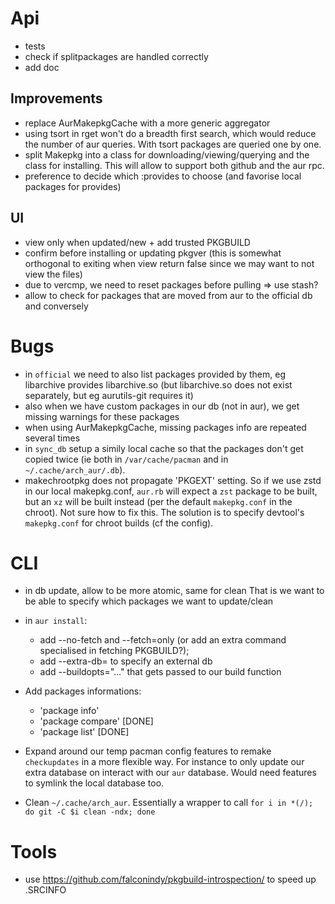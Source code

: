 # Api

- tests
- check if splitpackages are handled correctly
- add doc

## Improvements

- replace AurMakepkgCache with a more generic aggregator
- using tsort in rget won't do a breadth first search, which would reduce
the number of aur queries. With tsort packages are queried one by one.
- split Makepkg into a class for downloading/viewing/querying and the
class for installing. This will allow to support both github and the aur
rpc.
- preference to decide which :provides to choose
  (and favorise local packages for provides)

## UI

- view only when updated/new + add trusted PKGBUILD
- confirm before installing or updating pkgver (this is somewhat orthogonal to exiting when view return false since we may want to not view the files)
- due to vercmp, we need to reset packages before pulling
  => use stash?
- allow to check for packages that are moved from aur to the official db
    and conversely

# Bugs

- in `official` we need to also list packages provided by them, eg
  libarchive provides libarchive.so (but libarchive.so does not exist
  separately, but eg aurutils-git requires it)
- also when we have custom packages in our db (not in aur), we get missing
    warnings for these packages
- when using AurMakepkgCache, missing packages info are repeated several times
- in `sync_db` setup a simily local cache so that the packages don't get copied twice (ie both in `/var/cache/pacman` and in `~/.cache/arch_aur/.db`).
- makechrootpkg does not propagate 'PKGEXT' setting. So if we use zstd in
    our local makepkg.conf, `aur.rb` will expect a `zst` package to be
    built, but an `xz` will be built instead (per the default
    `makepkg.conf` in the chroot). Not sure how to fix this. The solution
    is to specify devtool's `makepkg.conf` for chroot builds (cf the
    config).

# CLI

- in db update, allow to be more atomic, same for clean
  That is we want to be able to specify which packages we want to
  update/clean

- in `aur install`: 
  - add --no-fetch and --fetch=only (or add an extra command specialised in
      fetching PKGBUILD?);
  - add --extra-db= to specify an external db
  - add --buildopts="..." that gets passed to our build function

- Add packages informations:
  - 'package info'
  - 'package compare' [DONE]
  - 'package list' [DONE]

- Expand around our temp pacman config features to remake `checkupdates` in
    a more flexible way. For instance to only update our extra database on
    interact with our `aur` database. Would need features to symlink the
    local database too.

- Clean `~/.cache/arch_aur`. Essentially a wrapper to call
  `for i in *(/); do git -C $i clean -ndx; done`

# Tools

- use https://github.com/falconindy/pkgbuild-introspection/ to  speed up .SRCINFO

